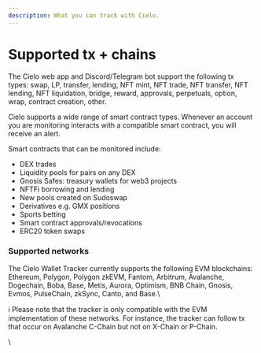 ```yaml
---
description: What you can track with Cielo.
---
```


# Supported tx + chains

The Cielo web app and Discord/Telegram bot support the following tx types: swap, LP, transfer, lending, NFT mint, NFT trade, NFT transfer, NFT lending, NFT liquidation, bridge, reward, approvals, perpetuals, option, wrap, contract creation, other.

Cielo supports a wide range of smart contract types. Whenever an account you are monitoring interacts with a compatible smart contract, you will receive an alert.

Smart contracts that can be monitored include:

* DEX trades
* Liquidity pools for pairs on any DEX
* Gnosis Safes: treasury wallets for web3 projects
* NFTFi borrowing and lending
* New pools created on Sudoswap
* Derivatives e.g. GMX positions
* Sports betting
* Smart contract approvals/revocations
* ERC20 token swaps

### &#x20;Supported networks

The Cielo Wallet Tracker currently supports the following EVM blockchains: Ethereum, Polygon, Polygon zkEVM, Fantom, Arbitrum, Avalanche, Dogechain, Boba, Base, Metis, Aurora, Optimism, BNB Chain, Gnosis, Evmos, PulseChain, zkSync, Canto, and Base.\


ℹ️ Please note that the tracker is only compatible with the EVM implementation of these networks. For instance, the tracker can follow tx that occur on Avalanche C-Chain but not on X-Chain or P-Chain.

\
